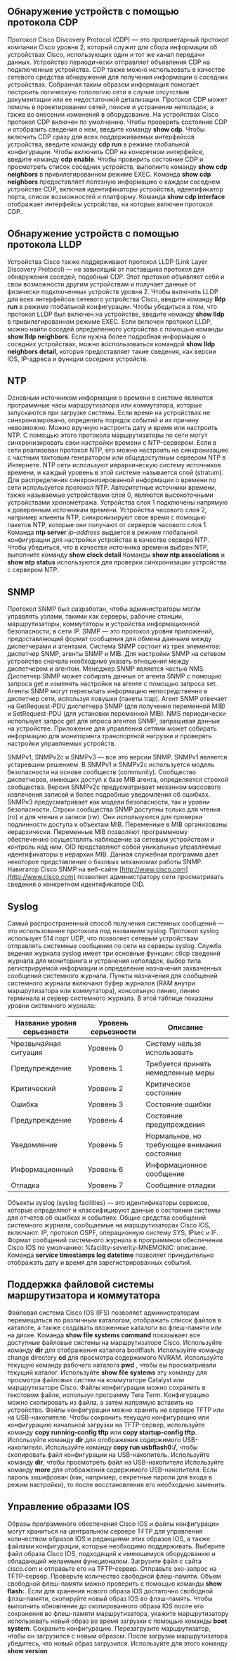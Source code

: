 <!-- 10.8.3 -->
## Обнаружение устройств с помощью протокола CDP

Протокол Cisco Discovery Protocol (CDP) — это проприетарный протокол компании Cisco уровня 2, который служит для сбора информации об устройствах Cisco, использующих один и тот же канал передачи данных. Устройство периодически отправляет объявления CDP на подключенные устройства. CDP также можно использовать в качестве сетевого средства обнаружения для получения информации о соседних устройствах. Собранная таким образом информация помогает построить логическую топологию сети в случае отсутствия документации или ее недостаточной детализации. Протокол CDP может помочь в проектировании сетей, поиске и устранении неполадок, а также во внесении изменений в оборудование. На устройствах Cisco протокол CDP включен по умолчанию. Чтобы проверить состояние CDP и отобразить сведения о нем, введите команду **show cdp**. Чтобы включить CDP сразу для всех поддерживаемых интерфейсов устройства, введите команду **cdp run** в режиме глобальной конфигурации. Чтобы включить CDP на конкретном интерфейсе, введите команду **cdp enable**. Чтобы проверить состояние CDP и просмотреть список соседних устройств, выполните команду **show cdp neighbors** в привилегированном режиме EXEC. Команда **show cdp neighbors** предоставляет полезную информацию о каждом соседнем устройстве CDP, включая идентификаторы устройства, идентификатор порта, список возможностей и платформу. Команда **show cdp interface** отображает интерфейсы устройства, на которых включен протокол CDP.

## Обнаружение устройств с помощью протокола LLDP

Устройства Cisco также поддерживают протокол LLDP (Link Layer Discovery Protocol) — не зависящий от поставщика протокол для обнаружения соседей, подобный CDP. Этот протокол объявляет себя и свои возможности другим устройствам и получает данные от физически подключенных устройств уровня 2. Чтобы включить LLDP для всех интерфейсов сетевого устройства Cisco, введите команду **lldp run** в режиме глобальной конфигурации. Чтобы убедиться в том, что протокол LLDP был включен на устройстве, введите команду **show lldp** в привилегированном режиме EXEC. Если включен протокол LLDP, можно найти соседей определенного устройства с помощью команды **show lldp neighbors**. Если нужна более подробная информация о соседних устройствах, можно воспользоваться командой **show lldp neighbors detail**, которая предоставляет такие сведения, как версии IOS, IP-адреса и функции соседних устройств.

## NTP

Основным источником информации о времени в системе являются программные часы маршрутизатора или коммутатора, которые запускаются при загрузке системы. Если время на устройствах не синхронизировано, определить порядок событий и их причину невозможно. Можно вручную настроить дату и время или настроить NTP. С помощью этого протокола маршрутизаторы по сети могут синхронизировать свои настройки времени с NTP-сервером. Если в сети реализован протокол NTP, его можно настроить на синхронизацию с частным тактовым генератором или общедоступным сервером NTP в Интернете. NTP сети используют иерархическую систему источников времени, и каждый уровень в этой системе называется слой (stratum). Для распределения синхронизированной информации о времени по сети используется протокол NTP. Авторитетные источники времени, также называемые устройствами слоя 0, являются высокоточными устройствами хронометража. Устройства слоя 1 подключены напрямую к доверенным источникам времени. Устройства часового слоя 2, например клиенты NTP, синхронизируют свое время с помощью пакетов NTP, которые они получают от серверов часового слоя 1. Команда **ntp server** _ip-address_ выдается в режиме глобальной конфигурации для настройки устройства в качестве сервера NTP. Чтобы убедиться, что в качестве источника времени выбран NTP, выполните команду **show clock detail**  Команды **show ntp associations** и **show ntp status** используются для проверки синхронизации устройства с сервером NTP.

## SNMP

Протокол SNMP был разработан, чтобы администраторы могли управлять узлами, такими как серверы, рабочие станции, маршрутизаторы, коммутаторы и устройства информационной безопасности, в сети IP. SNMP — это протокол уровня приложений, предоставляющий формат сообщения для обмена данными между диспетчерами и агентами. Система SNMP состоит из трех элементов: диспетчер SNMP, агенты SNMP и MIB. Для настройки SNMP на сетевом устройстве сначала необходимо указать отношения между диспетчером и агентом. Менеджер SNMP является частью NMS. Диспетчер SNMP может собирать данные от агента SNMP с помощью запроса get и изменять настройки на агенте с помощью запроса set. Агенты SNMP могут пересылать информацию непосредственно в диспетчер сети, используя ловушки (пакеты trap). Агент SNMP отвечает на GetRequest-PDU диспетчера SNMP (для получения переменной MIB) и SetRequest-PDU (для установки переменной MIB). NMS периодически использует запрос get для опроса агентов SNMP, запрашивая данные на устройстве. Приложение для управления сетями может собирать информацию для мониторинга транспортной нагрузки и проверять настройки управляемых устройств.

SNMPv1, SNMPv2c и SNMPv3 — все это версии SNMP. SNMPv1 является устаревшим решением. В SNMPv1 и SNMPv2c используется модель безопасности на основе сообществ (community). Сообщество диспетчеров, имеющих доступ к базе MIB агента, определяется строкой сообщества. Версия SNMPv2c предусматривает механизм массового извлечения записей и более подробные уведомления об ошибках. SNMPv3 предусматривает как модели безопасности, так и уровни безопасности. Строки сообщества SNMP доступны только для чтения (ro) и для чтения и записи (rw). Они используются для проверки подлинности доступа к объектам MIB. Переменные в MIB организованы иерархически. Переменные MIB позволяют программному обеспечению осуществлять наблюдение за сетевым устройством и контроль над ним. OID представляют собой уникальные управляемые идентификаторы в иерархии MIB. Данная служебная программа дает некоторое представление о базовых механизмах работы SNMP. Навигатор Cisco SNMP на веб-сайте [http://www.cisco.com](http://www.cisco.com) позволяет администратору сети просматривать сведения о конкретном идентификаторе OID.

## Syslog

Самый распространенный способ получения системных сообщений — это использование протокола под названием syslog. Протокол syslog использует 514 порт UDP, что позволяет сетевым устройствам отправлять системные сообщения по сети на серверы syslog. Служба ведения журнала syslog имеет три основные функции: сбор сведений журнала для мониторинга и устранения неполадок, выбор типа регистрируемой информации и определение назначения захваченных сообщений системного журнала. Пункты назначения для сообщений системного журнала включают буфер журналов (RAM внутри маршрутизатора или коммутатора), консольную линию, линию терминала и сервер системного журнала. В этой таблице показаны уровни системного журнала:

| **Название уровня серьезности** | **Уровень серьезности** | **Описание** |
| --- | --- | --- |
| Чрезвычайная ситуация | Уровень 0 | Систему нельзя использовать |
| Предупреждение | Уровень 1 | Требуется принять немедленные меры |
| Критический | Уровень 2 | Критическое состояние |
| Ошибка | Уровень 3 | Состояние ошибки |
| Предупреждение | Уровень 4 | Состояние предупреждения |
| Уведомление | Уровень 5 | Нормальное, но требующее внимания состояние |
| Информационный | Уровень 6 | Информационное сообщение |
| Отладка | Уровень 7 | Сообщение отладки |

Объекты syslog (syslog facilities) — это идентификаторы сервисов, которые определяют и классифицируют данные о состоянии системы для отчетов об ошибках и событиях. Общие средства сообщений системного журнала, сообщаемые на маршрутизаторах Cisco IOS, включают: IP, протокол OSPF, операционную систему SYS, IPsec и IF. Формат сообщений системного журнала в программном обеспечении Cisco IOS по умолчанию: %facility-severity-MNEMONIC: описание. Команда **service timestamps log datetime** позволяет принудительно отображать дату и время для зарегистрированных событий.

## Поддержка файловой системы маршрутизатора и коммутатора

Файловая система Cisco IOS (IFS) позволяет администраторам перемещаться по различным каталогам, отображать список файлов в каталоге, а также создавать вложенные каталоги во флеш-памяти или на диске. Команда **show file systems command** показывает все доступные файловые системы на маршрутизаторе Cisco. Используйте команду **dir** для отображения каталога bootflash. Используйте команду change directory **cd** для просмотра содержимого NVRAM. Используйте текущую команду рабочего каталога **pwd** , чтобы вы просматривали текущий каталог. Используйте **show file systems** эту команду для просмотра файловых систем на коммутаторе Catalyst или маршрутизаторе Cisco. Файлы конфигурации можно сохранить в текстовом файле, используя программу Tera Term. Конфигурацию можно скопировать из файла, а затем напрямую вставить на устройство. Файлы конфигурации можно хранить на сервере TFTP или на USB-накопителе. Чтобы сохранить текущую конфигурацию или конфигурацию начальной загрузки на TFTP-сервер, используйте команду **copy running-config tftp** или **copy startup-config tftp**. Используйте команду **dir** для отображения содержимого USB-накопителя. Используйте команду **copy run usbflash0:/**, чтобы скопировать файл конфигурации на USB-накопитель. Используйте команду **dir**, чтобы просмотреть файл на USB-накопителе Используйте команду **more** для отображения содержимого USB-накопителя. Если пароль зашифрован (как, например, секретные пароли для входа в режим настройки), то после восстановления его необходимо заменить.

## Управление образами IOS

Образы программного обеспечения Cisco IOS и файлы конфигурации могут храниться на центральном сервере TFTP для управления количеством образов IOS и редакциями этих образов IOS, а также файлами конфигурации, которые необходимо поддерживать. Выберите файл образа Cisco IOS, подходящий к имеющемуся оборудованию и обладающий желаемым функционалом. Загрузите файл с сайта cisco.com и отправьте его на TFTP-сервер. Отправьте эхо-запрос на TFTP-сервер. Проверьте количество свободной флеш-памяти. Объем свободной флеш-памяти можно проверить с помощью команды **show flash:**. Если для хранения нового образа IOS достаточно свободной флэш-памяти, скопируйте новый образ IOS во флэш-память. Чтобы выполнить обновление до скопированного образа IOS после его сохранения во флеш-памяти маршрутизатора, укажите маршрутизатору использовать новый образ во время загрузки с помощью команды **boot system**. Сохраните конфигурацию. Перезагрузите маршрутизатор, чтобы он загрузился с новым образом. После загрузки маршрутизатора убедитесь, что новый образ загрузился. Используйте для этого команду **show version**

<!-- 10.8.4 -->
<!-- quiz -->